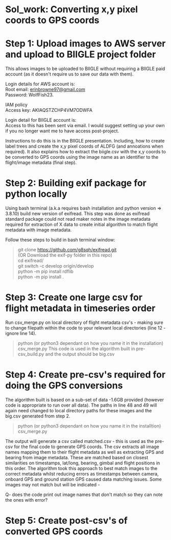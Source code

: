 # Sol_work: Converting x,y pixel coords to GPS coords

# Step 1: Upload images to AWS server and upload to BIIGLE project folder
This allows images to be uploaded to BIIGLE without requiring a BIIGLE paid account (as it doesn't require us to save our data with them).

Login details for AWS account is:  
  Root email: erinbrowne97@gmail.com  
  Password: WolfFish23.  
  
IAM policy  
  Access key: AKIAQSTZCHP4VM7ODWFA

Login detail for BIIGLE account is:  
  Access to this has been sent via email. I would suggest setting up your own if you no longer want me to have access post-project.   

Instructions to do this is in the BIIGLE presentation. Including, how to create label trees and create the x,y pixel coords of ALDFG (and annoations when required). It also explains how to extract the biigle.csv with the x,y coords to be converted to GPS coords using the image name as an identifier to the flight/image metadata (final step). 

# Step 2: Building exif package for python locally

Using bash terminal (a.k.a requires bash installation and python version => 3.8.10) build new version of exifread. This step was done as exifread standard package could not read maker notes in the image metadata required for extraction of X data to create initial algorithm to match flight metadata with image metadata.

Follow these steps to build in bash terminal window:
> git clone https://github.com/g8sqh/exifread.git  
(OR Download the exif-py folder in this repo)  
> cd exifread/  
> git switch -c develop origin/develop   
> python -m pip install rdflib  
> python -m pip install .  

# Step 3: Create one large csv for flight metadata in timeseries order 

Run csv_merge.py on local directory of flight metadata csv's - making sure to change filepath within the code to your relevant local directories (line 12 - ignore line 14). 
> python (or python3 dependant on how you name it in the installation) csv_merge.py
This code is used in the algorithm built in pre-csv_build.py and the output should be big.csv

# Step 4: Create pre-csv's required for doing the GPS conversions

The algorithm built is based on a sub-set of data -1.6GB provided (however code is appropriate to run over all data). The paths in line 48 and 49 will again need changed to local directory paths for these images and the big.csv generated from step 2.
> python (or python3 dependant on how you name it in the installtion) csv_merge.py

The output will generate a csv called matched.csv - this is used as the pre-csv for the final code to generate GPS coords. The csv extracts all image names mapping them to their flight metadata as well as extracting GPS and bearing from image metadata. These are matched based on closest similarities on timestamps, lat/long, bearing, gimbal and flight positions in this order. The algorithm took this approach to best match images to the correct metadata whilst reducing errors as timestamps between camera, onboard GPS and ground station GPS caused data matching issues. Some images may not match but will be indicated -

Q- does the code print out image names that don't match so they can note the ones with error?

# Step 5: Create post-csv's of converted GPS coords 


